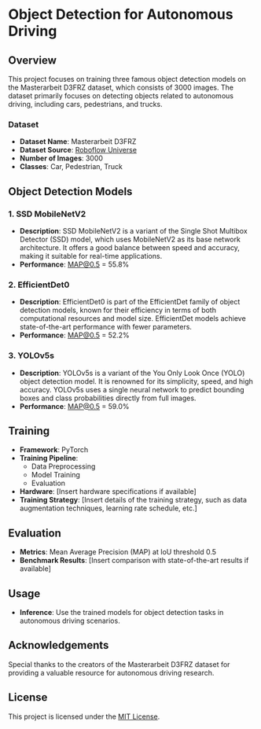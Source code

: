 # Object Detection for Autonomous Driving

## Overview

This project focuses on training three famous object detection models on the Masterarbeit D3FRZ dataset, which consists of 3000 images. The dataset primarily focuses on detecting objects related to autonomous driving, including cars, pedestrians, and trucks.

### Dataset

- **Dataset Name**: Masterarbeit D3FRZ
- **Dataset Source**: [Roboflow Universe](https://universe.roboflow.com/masterarbeit-d3frz/r-s_2k)
- **Number of Images**: 3000
- **Classes**: Car, Pedestrian, Truck

## Object Detection Models

### 1. SSD MobileNetV2

- **Description**: SSD MobileNetV2 is a variant of the Single Shot Multibox Detector (SSD) model, which uses MobileNetV2 as its base network architecture. It offers a good balance between speed and accuracy, making it suitable for real-time applications.
- **Performance**: MAP@0.5 = 55.8%

### 2. EfficientDet0

- **Description**: EfficientDet0 is part of the EfficientDet family of object detection models, known for their efficiency in terms of both computational resources and model size. EfficientDet models achieve state-of-the-art performance with fewer parameters.
- **Performance**: MAP@0.5 = 52.2%

### 3. YOLOv5s

- **Description**: YOLOv5s is a variant of the You Only Look Once (YOLO) object detection model. It is renowned for its simplicity, speed, and high accuracy. YOLOv5s uses a single neural network to predict bounding boxes and class probabilities directly from full images.
- **Performance**: MAP@0.5 = 59.0%

## Training

- **Framework**: PyTorch
- **Training Pipeline**: 
  - Data Preprocessing
  - Model Training
  - Evaluation
- **Hardware**: [Insert hardware specifications if available]
- **Training Strategy**: [Insert details of the training strategy, such as data augmentation techniques, learning rate schedule, etc.]

## Evaluation

- **Metrics**: Mean Average Precision (MAP) at IoU threshold 0.5
- **Benchmark Results**: [Insert comparison with state-of-the-art results if available]

## Usage

- **Inference**: Use the trained models for object detection tasks in autonomous driving scenarios.

## Acknowledgements

Special thanks to the creators of the Masterarbeit D3FRZ dataset for providing a valuable resource for autonomous driving research.

## License

This project is licensed under the [MIT License](LICENSE).


